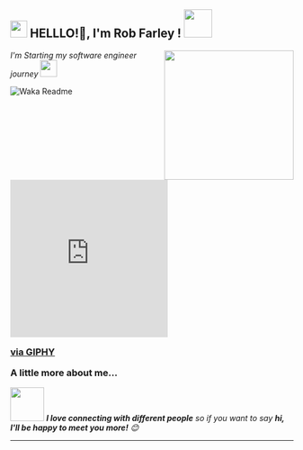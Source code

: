 <h2><img src="https://emojis.slackmojis.com/emojis/images/1531849430/4246/blob-sunglasses.gif?1531849430" width="30"/> HELLLO!🏻, I'm Rob Farley ! <img src="https://media.giphy.com/media/12oufCB0MyZ1Go/giphy.gif" width="50"></h2>
<img align='right' src="https://media.giphy.com/media/M9gbBd9nbDrOTu1Mqx/giphy.gif" width="230">
<p><em>I'm Starting my software engineer journey
</a><img src="https://media.giphy.com/media/WUlplcMpOCEmTGBtBW/giphy.gif" width="30"> 
</em></p>


![Waka Readme](https://github.com/Nomad-ROb/Nomad-Rob/workflows/Waka%20Readme/badge.svg)


### <iframe src="https://giphy.com/embed/3o7TKAbWHdVHBqOOqY" width="280" height="280" frameBorder="0" class="giphy-embed" allowFullScreen></iframe><p><a href="https://giphy.com/gifs/cute-illustration-walk-cycle-3o7TKAbWHdVHBqOOqY">via GIPHY</a></p> A little more about me...  

<img src="https://media.giphy.com/media/LnQjpWaON8nhr21vNW/giphy.gif" width="60"> <em><b>I love connecting with different people</b> so if you want to say <b>hi, I'll be happy to meet you more!</b> 😊</em>

---

